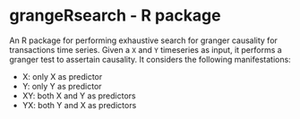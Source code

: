 # grangeRsearch - R package

An R package for performing exhaustive search for granger causality for transactions time series. 
Given a `X` and `Y` timeseries as input, it performs a granger test to assertain causality. It considers the 
following manifestations: 

 * X: only X as predictor
 * Y: only Y as predictor
 * XY: both X and Y as predictors
 * YX: both Y and X as predictors

